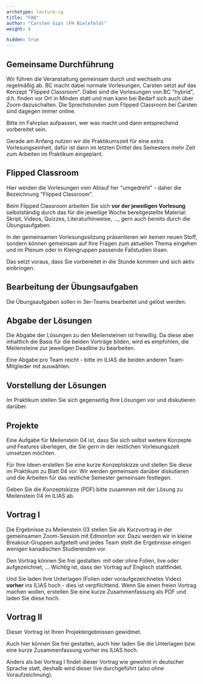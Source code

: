 ```yaml
---
archetype: lecture-cg
title: "FAQ"
author: "Carsten Gips (FH Bielefeld)"
weight: 6

hidden: true
---
```



## Gemeinsame Durchführung

Wir führen die Veranstaltung gemeinsam durch und wechseln uns regelmäßig ab. BC macht
dabei normale Vorlesungen, Carsten setzt auf das Konzept "Flipped Classroom". Dabei
sind die Vorlesungen von BC "hybrid", d.h. finden vor Ort in Minden statt und man kann
bei Bedarf sich auch über Zoom dazuschalten. Die Sprechstunden zum Flipped Classroom
bei Carsten sind dagegen immer online.

Bitte im Fahrplan aufpassen, wer was macht und dann entsprechend vorbereitet sein.

Gerade am Anfang nutzen wir die Praktikumszeit für eine extra Vorlesungseinheit, dafür
ist dann im letzten Drittel des Semesters mehr Zeit zum Arbeiten im Praktikum eingeplant.


## Flipped Classroom

Hier werden die Vorlesungen vom Ablauf her "umgedreht" - daher die Bezeichnung "Flipped Classroom".

Beim Flipped Classroom arbeiten Sie sich **vor der jeweiligen Vorlesung** selbstständig
durch das für die jeweilige Woche bereitgestellte Material: Skript, Videos, Quizzes,
Literaturhinweise, ..., gern auch bereits durch die Übungsaufgaben.

In der gemeinsamen Vorlesungssitzung präsentieren wir keinen neuen Stoff, sondern können
gemeinsam auf Ihre Fragen zum aktuellen Thema eingehen und im Plenum oder in Kleingruppen
passende Fallstudien lösen.

Das setzt voraus, dass Sie vorbereitet in die Stunde kommen und sich aktiv einbringen.


## Bearbeitung der Übungsaufgaben

Die Übungsaufgaben sollen in 3er-Teams bearbeitet und gelöst werden.


## Abgabe der Lösungen

Die Abgabe der Lösungen zu den Meilensteinen ist freiwillig. Da diese aber inhaltlich die
Basis für die beiden Vorträge bilden, wird es empfohlen, die Meilensteine zur jeweiligen
Deadline zu bearbeiten.

Eine Abgabe pro Team reicht - bitte im ILIAS die beiden anderen Team-Mitglieder mit auswählen.


## Vorstellung der Lösungen

Im Praktikum stellen Sie sich gegenseitig Ihre Lösungen vor und diskutieren darüber.


## Projekte

Eine Aufgabe für Meilenstein 04 ist, dass Sie sich selbst weitere Konzepte und Features
überlegen, die Sie gern in der restlichen Vorlesungszeit umsetzen möchten.

Für Ihre Ideen erstellen Sie eine kurze Konzeptskizze und stellen Sie diese im Praktikum zu
Blatt 04 vor. Wir werden gemeinsam darüber diskutieren und die Arbeiten für das restliche
Semester gemeinsam festlegen.

Geben Sie die Konzeptskizze (PDF) bitte zusammen mit der Lösung zu Meilenstein 04 im ILIAS
ab.


## Vortrag I

Die Ergebnisse zu Meilenstein 03 stellen Sie als Kurzvortrag in der gemeinsamen Zoom-Session
mit Edmonton vor. Dazu werden wir in kleine Breakout-Gruppen aufgeteilt und jedes Team stellt
die Ergebnisse einigen wenigen kanadischen Studierenden vor.

Den Vortrag können Sie frei gestalten: mit oder ohne Folien, live oder aufgezeichnet, ...
Wichtig ist, dass der Vortrag auf Englisch stattfindet.

Und Sie laden Ihre Unterlagen (Folien oder voraufgezeichnetes Video) **vorher** ins ILIAS
hoch - dies ist verpflichtend. Wenn Sie einen freien Vortrag machen wollen, erstellen Sie
eine kurze Zusammenfassung als PDF und laden Sie diese hoch.


## Vortrag II

Dieser Vortrag ist Ihren Projektergebnissen gewidmet.

Auch hier können Sie frei gestalten, auch hier laden Sie die Unterlagen bzw. eine
kurze Zusammenfassung vorher ins ILIAS hoch.

Anders als bei Vortrag I findet dieser Vortrag wie gewohnt in deutscher Sprache
statt, deshalb wird dieser live durchgeführt (also ohne Voraufzeichnung).
